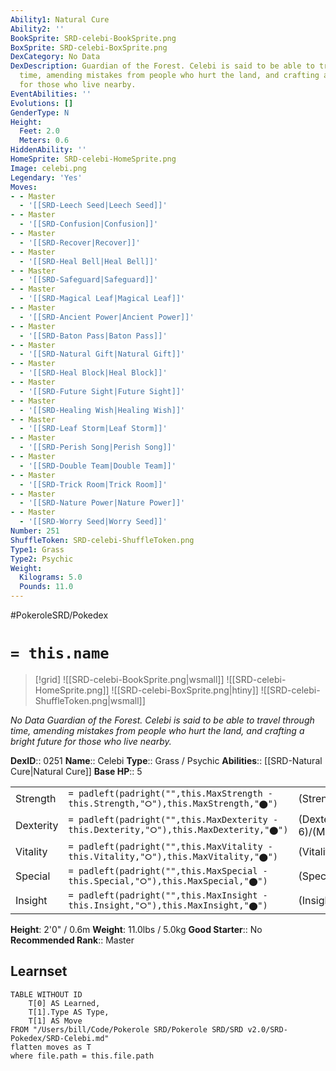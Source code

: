 ```yaml
---
Ability1: Natural Cure
Ability2: ''
BookSprite: SRD-celebi-BookSprite.png
BoxSprite: SRD-celebi-BoxSprite.png
DexCategory: No Data
DexDescription: Guardian of the Forest. Celebi is said to be able to travel through
  time, amending mistakes from people who hurt the land, and crafting a bright future
  for those who live nearby.
EventAbilities: ''
Evolutions: []
GenderType: N
Height:
  Feet: 2.0
  Meters: 0.6
HiddenAbility: ''
HomeSprite: SRD-celebi-HomeSprite.png
Image: celebi.png
Legendary: 'Yes'
Moves:
- - Master
  - '[[SRD-Leech Seed|Leech Seed]]'
- - Master
  - '[[SRD-Confusion|Confusion]]'
- - Master
  - '[[SRD-Recover|Recover]]'
- - Master
  - '[[SRD-Heal Bell|Heal Bell]]'
- - Master
  - '[[SRD-Safeguard|Safeguard]]'
- - Master
  - '[[SRD-Magical Leaf|Magical Leaf]]'
- - Master
  - '[[SRD-Ancient Power|Ancient Power]]'
- - Master
  - '[[SRD-Baton Pass|Baton Pass]]'
- - Master
  - '[[SRD-Natural Gift|Natural Gift]]'
- - Master
  - '[[SRD-Heal Block|Heal Block]]'
- - Master
  - '[[SRD-Future Sight|Future Sight]]'
- - Master
  - '[[SRD-Healing Wish|Healing Wish]]'
- - Master
  - '[[SRD-Leaf Storm|Leaf Storm]]'
- - Master
  - '[[SRD-Perish Song|Perish Song]]'
- - Master
  - '[[SRD-Double Team|Double Team]]'
- - Master
  - '[[SRD-Trick Room|Trick Room]]'
- - Master
  - '[[SRD-Nature Power|Nature Power]]'
- - Master
  - '[[SRD-Worry Seed|Worry Seed]]'
Number: 251
ShuffleToken: SRD-celebi-ShuffleToken.png
Type1: Grass
Type2: Psychic
Weight:
  Kilograms: 5.0
  Pounds: 11.0
---
```


#PokeroleSRD/Pokedex

# `= this.name`

> [!grid]
> ![[SRD-celebi-BookSprite.png|wsmall]]
> ![[SRD-celebi-HomeSprite.png]]
> ![[SRD-celebi-BoxSprite.png|htiny]]
> ![[SRD-celebi-ShuffleToken.png|wsmall]]


*No Data*
*Guardian of the Forest. Celebi is said to be able to travel through time, amending mistakes from people who hurt the land, and crafting a bright future for those who live nearby.*

**DexID**:: 0251
**Name**:: Celebi
**Type**:: Grass / Psychic
**Abilities**:: [[SRD-Natural Cure|Natural Cure]]
**Base HP**:: 5

|           |                                                                                        |                                          |
| --------- | -------------------------------------------------------------------------------------- | ---------------------------------------- |
| Strength  | `= padleft(padright("",this.MaxStrength - this.Strength,"⭘"),this.MaxStrength,"⬤")`    | (Strength::6)/(MaxStrength::6)   |
| Dexterity | `= padleft(padright("",this.MaxDexterity - this.Dexterity,"⭘"),this.MaxDexterity,"⬤")` | (Dexterity:: 6)/(MaxDexterity::6) |
| Vitality  | `= padleft(padright("",this.MaxVitality - this.Vitality,"⭘"),this.MaxVitality,"⬤")`    | (Vitality::6)/(MaxVitality::6)   |
| Special   | `= padleft(padright("",this.MaxSpecial - this.Special,"⭘"),this.MaxSpecial,"⬤")`       | (Special::6)/(MaxSpecial::6)     |
| Insight   | `= padleft(padright("",this.MaxInsight - this.Insight,"⭘"),this.MaxInsight,"⬤")`       | (Insight::6)/(MaxInsight::6)     |

**Height**: 2'0" / 0.6m
**Weight**: 11.0lbs / 5.0kg
**Good Starter**:: No
**Recommended Rank**:: Master

## Learnset

```dataview
TABLE WITHOUT ID
    T[0] AS Learned,
    T[1].Type AS Type,
    T[1] AS Move
FROM "/Users/bill/Code/Pokerole SRD/Pokerole SRD/SRD v2.0/SRD-Pokedex/SRD-Celebi.md"
flatten moves as T
where file.path = this.file.path
```
